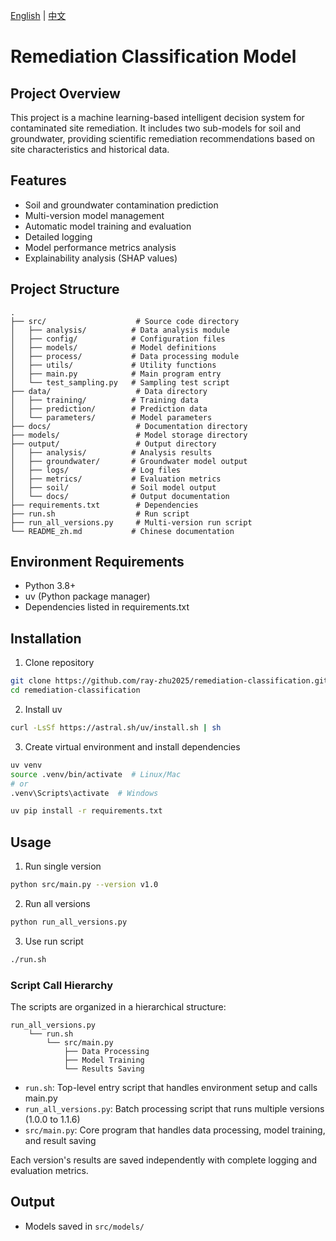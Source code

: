 [English](README.md) | [中文](README_zh.md)

# Remediation Classification Model

## Project Overview
This project is a machine learning-based intelligent decision system for contaminated site remediation. It includes two sub-models for soil and groundwater, providing scientific remediation recommendations based on site characteristics and historical data.

## Features
- Soil and groundwater contamination prediction
- Multi-version model management
- Automatic model training and evaluation
- Detailed logging
- Model performance metrics analysis
- Explainability analysis (SHAP values)

## Project Structure

```
.
├── src/                    # Source code directory
│   ├── analysis/          # Data analysis module
│   ├── config/            # Configuration files
│   ├── models/            # Model definitions
│   ├── process/           # Data processing module
│   ├── utils/             # Utility functions
│   ├── main.py            # Main program entry
│   └── test_sampling.py   # Sampling test script
├── data/                   # Data directory
│   ├── training/          # Training data
│   ├── prediction/        # Prediction data
│   └── parameters/        # Model parameters
├── docs/                   # Documentation directory
├── models/                 # Model storage directory
├── output/                 # Output directory
│   ├── analysis/          # Analysis results
│   ├── groundwater/       # Groundwater model output
│   ├── logs/              # Log files
│   ├── metrics/           # Evaluation metrics
│   ├── soil/              # Soil model output
│   └── docs/              # Output documentation
├── requirements.txt        # Dependencies
├── run.sh                  # Run script
├── run_all_versions.py     # Multi-version run script
└── README_zh.md           # Chinese documentation
```

## Environment Requirements
- Python 3.8+
- uv (Python package manager)
- Dependencies listed in requirements.txt

## Installation
1. Clone repository
```bash
git clone https://github.com/ray-zhu2025/remediation-classification.git
cd remediation-classification
```

2. Install uv
```bash
curl -LsSf https://astral.sh/uv/install.sh | sh
```

3. Create virtual environment and install dependencies
```bash
uv venv
source .venv/bin/activate  # Linux/Mac
# or
.venv\Scripts\activate  # Windows

uv pip install -r requirements.txt
```

## Usage
1. Run single version
```bash
python src/main.py --version v1.0
```

2. Run all versions
```bash
python run_all_versions.py
```

3. Use run script
```bash
./run.sh
```

### Script Call Hierarchy
The scripts are organized in a hierarchical structure:

```
run_all_versions.py
    └── run.sh
        └── src/main.py
            ├── Data Processing
            ├── Model Training
            └── Results Saving
```

- `run.sh`: Top-level entry script that handles environment setup and calls main.py
- `run_all_versions.py`: Batch processing script that runs multiple versions (1.0.0 to 1.1.6)
- `src/main.py`: Core program that handles data processing, model training, and result saving

Each version's results are saved independently with complete logging and evaluation metrics.

## Output
- Models saved in `src/models/`
